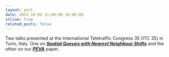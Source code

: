 ```yaml
---
layout: post
date: 2023-10-04 11:00:00-16:00:00
inline: true
related_posts: false
---
```


Two talks presented at the International Teletraffic Congress 35 (ITC 35) in Turin, Italy. One on <a href= "https://itc-conference.org/itc-library/itc35.html">***Spatial Queues with Nearest Neighbour Shifts***</a> and the other on our <a href="https://www.sciencedirect.com/science/article/abs/pii/S0166531623000135">***PEVA***</a> paper.
